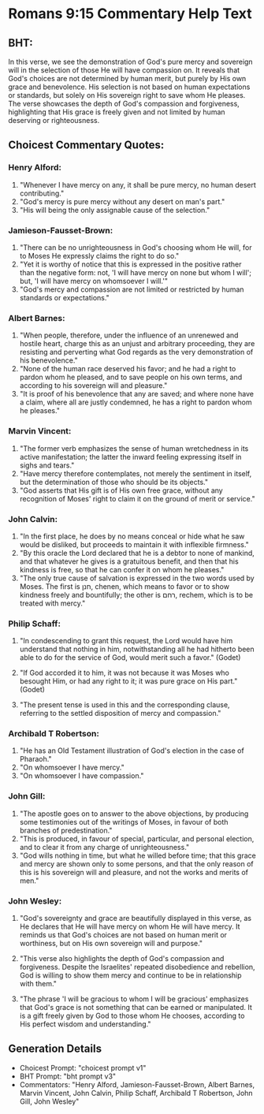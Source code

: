 # Romans 9:15 Commentary Help Text

## BHT:
In this verse, we see the demonstration of God's pure mercy and sovereign will in the selection of those He will have compassion on. It reveals that God's choices are not determined by human merit, but purely by His own grace and benevolence. His selection is not based on human expectations or standards, but solely on His sovereign right to save whom He pleases. The verse showcases the depth of God's compassion and forgiveness, highlighting that His grace is freely given and not limited by human deserving or righteousness.

## Choicest Commentary Quotes:
### Henry Alford:
1. "Whenever I have mercy on any, it shall be pure mercy, no human desert contributing."
2. "God's mercy is pure mercy without any desert on man's part."
3. "His will being the only assignable cause of the selection."

### Jamieson-Fausset-Brown:
1. "There can be no unrighteousness in God's choosing whom He will, for to Moses He expressly claims the right to do so."
2. "Yet it is worthy of notice that this is expressed in the positive rather than the negative form: not, 'I will have mercy on none but whom I will'; but, 'I will have mercy on whomsoever I will.'"
3. "God's mercy and compassion are not limited or restricted by human standards or expectations."

### Albert Barnes:
1. "When people, therefore, under the influence of an unrenewed and hostile heart, charge this as an unjust and arbitrary proceeding, they are resisting and perverting what God regards as the very demonstration of his benevolence."
2. "None of the human race deserved his favor; and he had a right to pardon whom he pleased, and to save people on his own terms, and according to his sovereign will and pleasure."
3. "It is proof of his benevolence that any are saved; and where none have a claim, where all are justly condemned, he has a right to pardon whom he pleases."

### Marvin Vincent:
1. "The former verb emphasizes the sense of human wretchedness in its active manifestation; the latter the inward feeling expressing itself in sighs and tears." 
2. "Have mercy therefore contemplates, not merely the sentiment in itself, but the determination of those who should be its objects." 
3. "God asserts that His gift is of His own free grace, without any recognition of Moses' right to claim it on the ground of merit or service."

### John Calvin:
1. "In the first place, he does by no means conceal or hide what he saw would be disliked, but proceeds to maintain it with inflexible firmness."
2. "By this oracle the Lord declared that he is a debtor to none of mankind, and that whatever he gives is a gratuitous benefit, and then that his kindness is free, so that he can confer it on whom he pleases."
3. "The only true cause of salvation is expressed in the two words used by Moses. The first is חנן, chenen, which means to favor or to show kindness freely and bountifully; the other is רחם, rechem, which is to be treated with mercy."

### Philip Schaff:
1. "In condescending to grant this request, the Lord would have him understand that nothing in him, notwithstanding all he had hitherto been able to do for the service of God, would merit such a favor." (Godet)

2. "If God accorded it to him, it was not because it was Moses who besought Him, or had any right to it; it was pure grace on His part." (Godet)

3. "The present tense is used in this and the corresponding clause, referring to the settled disposition of mercy and compassion."

### Archibald T Robertson:
1. "He has an Old Testament illustration of God's election in the case of Pharaoh." 
2. "On whomsoever I have mercy." 
3. "On whomsoever I have compassion."

### John Gill:
1. "The apostle goes on to answer to the above objections, by producing some testimonies out of the writings of Moses, in favour of both branches of predestination."
2. "This is produced, in favour of special, particular, and personal election, and to clear it from any charge of unrighteousness."
3. "God wills nothing in time, but what he willed before time; that this grace and mercy are shown only to some persons, and that the only reason of this is his sovereign will and pleasure, and not the works and merits of men."

### John Wesley:
1. "God's sovereignty and grace are beautifully displayed in this verse, as He declares that He will have mercy on whom He will have mercy. It reminds us that God's choices are not based on human merit or worthiness, but on His own sovereign will and purpose."

2. "This verse also highlights the depth of God's compassion and forgiveness. Despite the Israelites' repeated disobedience and rebellion, God is willing to show them mercy and continue to be in relationship with them."

3. "The phrase 'I will be gracious to whom I will be gracious' emphasizes that God's grace is not something that can be earned or manipulated. It is a gift freely given by God to those whom He chooses, according to His perfect wisdom and understanding."


## Generation Details
- Choicest Prompt: "choicest prompt v1"
- BHT Prompt: "bht prompt v3"
- Commentators: "Henry Alford, Jamieson-Fausset-Brown, Albert Barnes, Marvin Vincent, John Calvin, Philip Schaff, Archibald T Robertson, John Gill, John Wesley"
